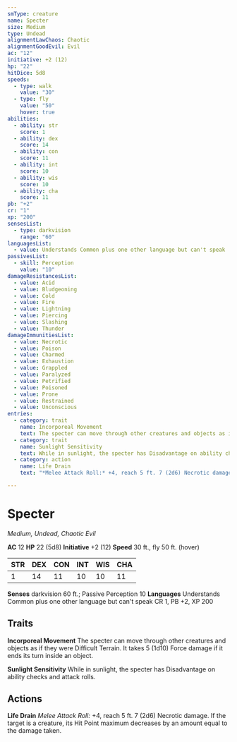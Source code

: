 ```yaml
---
smType: creature
name: Specter
size: Medium
type: Undead
alignmentLawChaos: Chaotic
alignmentGoodEvil: Evil
ac: "12"
initiative: +2 (12)
hp: "22"
hitDice: 5d8
speeds:
  - type: walk
    value: "30"
  - type: fly
    value: "50"
    hover: true
abilities:
  - ability: str
    score: 1
  - ability: dex
    score: 14
  - ability: con
    score: 11
  - ability: int
    score: 10
  - ability: wis
    score: 10
  - ability: cha
    score: 11
pb: "+2"
cr: "1"
xp: "200"
sensesList:
  - type: darkvision
    range: "60"
languagesList:
  - value: Understands Common plus one other language but can't speak
passivesList:
  - skill: Perception
    value: "10"
damageResistancesList:
  - value: Acid
  - value: Bludgeoning
  - value: Cold
  - value: Fire
  - value: Lightning
  - value: Piercing
  - value: Slashing
  - value: Thunder
damageImmunitiesList:
  - value: Necrotic
  - value: Poison
  - value: Charmed
  - value: Exhaustion
  - value: Grappled
  - value: Paralyzed
  - value: Petrified
  - value: Poisoned
  - value: Prone
  - value: Restrained
  - value: Unconscious
entries:
  - category: trait
    name: Incorporeal Movement
    text: The specter can move through other creatures and objects as if they were Difficult Terrain. It takes 5 (1d10) Force damage if it ends its turn inside an object.
  - category: trait
    name: Sunlight Sensitivity
    text: While in sunlight, the specter has Disadvantage on ability checks and attack rolls.
  - category: action
    name: Life Drain
    text: "*Melee Attack Roll:* +4, reach 5 ft. 7 (2d6) Necrotic damage. If the target is a creature, its Hit Point maximum decreases by an amount equal to the damage taken."

---
```


# Specter
*Medium, Undead, Chaotic Evil*

**AC** 12
**HP** 22 (5d8)
**Initiative** +2 (12)
**Speed** 30 ft., fly 50 ft. (hover)

| STR | DEX | CON | INT | WIS | CHA |
| --- | --- | --- | --- | --- | --- |
| 1 | 14 | 11 | 10 | 10 | 11 |

**Senses** darkvision 60 ft.; Passive Perception 10
**Languages** Understands Common plus one other language but can't speak
CR 1, PB +2, XP 200

## Traits

**Incorporeal Movement**
The specter can move through other creatures and objects as if they were Difficult Terrain. It takes 5 (1d10) Force damage if it ends its turn inside an object.

**Sunlight Sensitivity**
While in sunlight, the specter has Disadvantage on ability checks and attack rolls.

## Actions

**Life Drain**
*Melee Attack Roll:* +4, reach 5 ft. 7 (2d6) Necrotic damage. If the target is a creature, its Hit Point maximum decreases by an amount equal to the damage taken.

